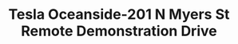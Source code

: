 ---
title: "Tesla Oceanside-201 N Myers St Remote Demonstration Drive"
url: /oceanside/tesla-oceanside-201-n-myers-st-remote-demonstration-drive/
shop: car
---